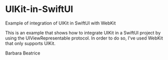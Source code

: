 # UIKit-in-SwiftUI
Example of integration of UIKit in SwiftUI with WebKit

This is an example that shows how to integrate UIKit in a SwiftUI project by using the UIViewRepresentable protocol. 
In order to do so, I've used WebKit that only supports UIKit.

Barbara Beatrice

